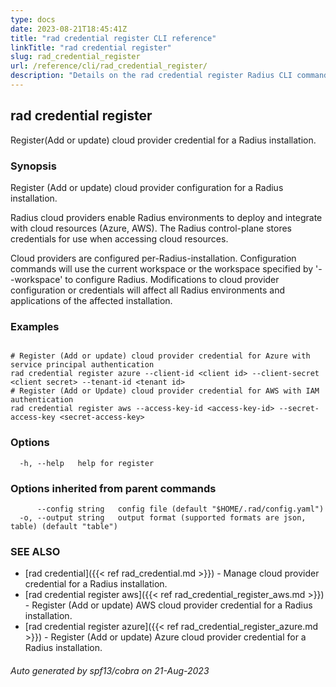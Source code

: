 ```yaml
---
type: docs
date: 2023-08-21T18:45:41Z
title: "rad credential register CLI reference"
linkTitle: "rad credential register"
slug: rad_credential_register
url: /reference/cli/rad_credential_register/
description: "Details on the rad credential register Radius CLI command"
---
```

## rad credential register

Register(Add or update) cloud provider credential for a Radius installation.

### Synopsis

Register (Add or update) cloud provider configuration for a Radius installation.

Radius cloud providers enable Radius environments to deploy and integrate with cloud resources (Azure, AWS).
The Radius control-plane stores credentials for use when accessing cloud resources.

Cloud providers are configured per-Radius-installation. Configuration commands will use the current workspace
or the workspace specified by '--workspace' to configure Radius. Modifications to cloud provider configuration
or credentials will affect all Radius environments and applications of the affected installation.

### Examples

```

# Register (Add or update) cloud provider credential for Azure with service principal authentication
rad credential register azure --client-id <client id> --client-secret <client secret> --tenant-id <tenant id> 	
# Register (Add or Update) cloud provider credential for AWS with IAM authentication
rad credential register aws --access-key-id <access-key-id> --secret-access-key <secret-access-key>	

```

### Options

```
  -h, --help   help for register
```

### Options inherited from parent commands

```
      --config string   config file (default "$HOME/.rad/config.yaml")
  -o, --output string   output format (supported formats are json, table) (default "table")
```

### SEE ALSO

* [rad credential]({{< ref rad_credential.md >}})	 - Manage cloud provider credential for a Radius installation.
* [rad credential register aws]({{< ref rad_credential_register_aws.md >}})	 - Register (Add or update) AWS cloud provider credential for a Radius installation.
* [rad credential register azure]({{< ref rad_credential_register_azure.md >}})	 - Register (Add or update) Azure cloud provider credential for a Radius installation.

###### Auto generated by spf13/cobra on 21-Aug-2023
